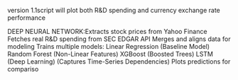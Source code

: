 version 1.1script will plot both R&D spending and currency exchange rate performance

DEEP NEURAL NETWORK:Extracts stock prices from Yahoo Finance
Fetches real R&D spending from SEC EDGAR API
Merges and aligns data for modeling
Trains multiple models:
Linear Regression (Baseline Model)
Random Forest (Non-Linear Features)
XGBoost (Boosted Trees)
LSTM (Deep Learning) (Captures Time-Series Dependencies)
Plots predictions for compariso
